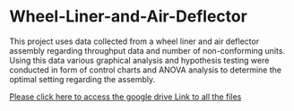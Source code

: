 # Wheel-Liner-and-Air-Deflector
This project uses data collected from a wheel liner and air deflector assembly regarding throughput data and number of non-conforming units. Using this data various graphical analysis and hypothesis testing were conducted in form of control charts and ANOVA analysis to determine the optimal setting regarding the assembly.


[Please click here to access the google drive Link to all the files](https://drive.google.com/drive/folders/1oo114vMwlBQunfT62IRYu0ps2zo3awpO?usp=sharing)
